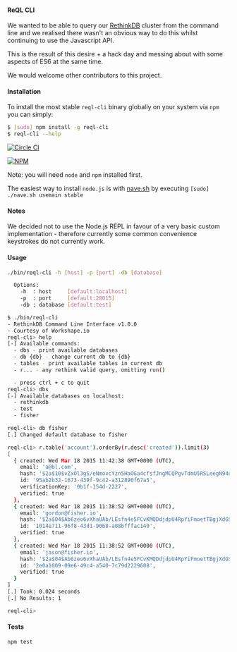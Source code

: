 #### ReQL CLI

We wanted to be able to query our [RethinkDB](http://www.rethinkdb.com) cluster from the command line
and we realised there wasn't an obvious way to do this whilst continuing to use the Javascript API.

This is the result of this desire + a hack day and messing about with some aspects of ES6 at the same time.

We would welcome other contributors to this project.

#### Installation

To install the most stable `reql-cli` binary globally on your system via `npm` you can simply:

```bash
$ [sudo] npm install -g reql-cli
$ reql-cli --help
```
[![Circle CI](https://circleci.com/gh/Workshape/reql-cli.svg?style=svg)](https://circleci.com/gh/Workshape/reql-cli)

[![NPM](https://nodei.co/npm/reql-cli.png?downloads=true&stars=true)](https://nodei.co/npm/reql-cli)

Note: you will need `node` and `npm` installed first.

The easiest way to install `node.js` is with [nave.sh](https://github.com/isaacs/nave) by executing `[sudo] ./nave.sh usemain stable`

#### Notes

We decided not to use the Node.js REPL in favour of a very basic custom implementation - therefore
currently some common convenience keystrokes do not currently work.

#### Usage

```bash
./bin/reql-cli -h [host] -p [port] -db [database]

  Options:
    -h  : host     [default:localhost]
    -p  : port     [default:28015]
    -db : database [default:test]
```

```bash
$ ./bin/reql-cli
- RethinkDB Command Line Interface v1.0.0
- Courtesy of Workshape.io
reql-cli> help
[-] Available commands:
  - dbs - print available databases
  - db {db} - change current db to {db}
  - tables - print available tables in current db
  - r... - any rethink valid query, omitting run()

  - press ctrl + c to quit
reql-cli> dbs
[-] Available databases on localhost:
  - rethinkdb
  - test
  - fisher

reql-cli> db fisher
[.] Changed default database to fisher

reql-cli> r.table('account').orderBy(r.desc('created')).limit(3)
[
  { created: Wed Mar 18 2015 11:42:38 GMT+0000 (UTC),
    email: 'a@bl.com',
    hash: '$2a$10$vZxOl3gS/eNmovcYzn5HaOGa4cfsfJngMCQPgvTdmU5RSLeegN94u',
    id: '95ab2b32-1673-439f-9c42-a312890f67a5',
    verificationKey: '0b1f-154d-2227',
    verified: true
  },
  { created: Wed Mar 18 2015 11:38:52 GMT+0000 (UTC),
    email: 'gordon@fisher.io',
    hash: '$2a$04$Ab6zeo6vXhaUAb/LEsfn4e5FCvKMQDdjdpU4RpYiFmoetTBgjXdGS',
    id: '1014e711-96f8-43d1-9068-a08bfffac140',
    verified: true
  },
  { created: Wed Mar 18 2015 11:38:52 GMT+0000 (UTC),
    email: 'jason@fisher.io',
    hash: '$2a$04$Ab6zeo6vXhaUAb/LEsfn4e5FCvKMQDdjdpU4RpYiFmoetTBgjXdGS',
    id: '2e0a1009-09e6-49c4-a540-7c79d2229608',
    verified: true
  }
]
[.] Took: 0.024 seconds
[.] No Results: 1

reql-cli>
```

#### Tests

`npm test`

